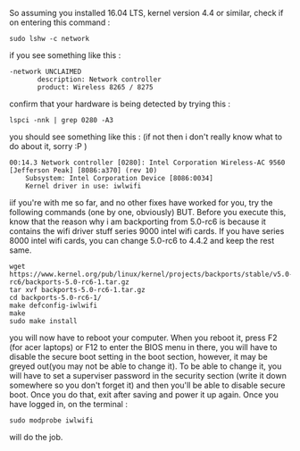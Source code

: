 So assuming you installed 16.04 LTS, kernel version 4.4 or similar, check if on entering this command :
```
sudo lshw -c network
```
if you see something like this : 
```
-network UNCLAIMED     
       description: Network controller
       product: Wireless 8265 / 8275
```
confirm that your hardware is being detected by trying this : 
```
lspci -nnk | grep 0280 -A3
```
you should see something like this : (if not then i don't really know what to do about it, sorry :P )
```
00:14.3 Network controller [0280]: Intel Corporation Wireless-AC 9560 [Jefferson Peak] [8086:a370] (rev 10)
	Subsystem: Intel Corporation Device [8086:0034]
	Kernel driver in use: iwlwifi
```
iif you're with me so far, and no other fixes have worked for you, try the following commands (one by one, obviously)
BUT. Before you execute this, know that the reason why i am backporting from 5.0-rc6 is because it contains the wifi driver stuff
series 9000 intel wifi cards. If you have series 8000 intel wifi cards, you can change 5.0-rc6 to 4.4.2 and keep the rest same.
```
wget https://www.kernel.org/pub/linux/kernel/projects/backports/stable/v5.0-rc6/backports-5.0-rc6-1.tar.gz
tar xvf backports-5.0-rc6-1.tar.gz
cd backports-5.0-rc6-1/
make defconfig-iwlwifi
make
sudo make install
```
you will now have to reboot your computer. When you reboot it, press F2 (for acer laptops) or F12 to enter the BIOS menu
in there, you will have to disable the secure boot setting in the boot section, however, it may be greyed out(you may not be able
to change it). To be able to change it, you will have to set a superviser password in the security section (write it down somewhere
so you don't forget it) and then you'll be able to disable secure boot. Once you do that, exit after saving and power it up again.
Once you have logged in, on the terminal : 
```
sudo modprobe iwlwifi
```
will do the job.
